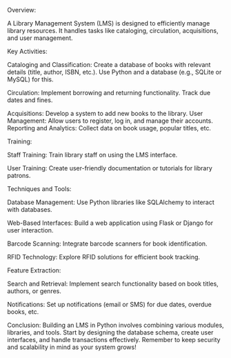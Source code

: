 Overview:

A Library Management System (LMS) is designed to efficiently manage library resources. It handles tasks like cataloging, circulation, acquisitions, and user management.

Key Activities:

Cataloging and Classification: Create a database of books with relevant details (title, author, ISBN, etc.). Use Python and a database (e.g., SQLite or MySQL) for this.

Circulation: Implement borrowing and returning functionality. Track due dates and fines.

Acquisitions: Develop a system to add new books to the library.
User Management: Allow users to register, log in, and manage their accounts.
Reporting and Analytics: Collect data on book usage, popular titles, etc.

Training:

Staff Training: Train library staff on using the LMS interface.

User Training: Create user-friendly documentation or tutorials for library patrons.

Techniques and Tools:

Database Management: Use Python libraries like SQLAlchemy to interact with databases.

Web-Based Interfaces: Build a web application using Flask or Django for user interaction.

Barcode Scanning: Integrate barcode scanners for book identification.

RFID Technology: Explore RFID solutions for efficient book tracking.

Feature Extraction:

Search and Retrieval: Implement search functionality based on book titles, authors, or genres.

Notifications: Set up notifications (email or SMS) for due dates, overdue books, etc.

Conclusion: Building an LMS in Python involves combining various modules, libraries, and tools. Start by designing the database schema, create user interfaces, and handle transactions effectively. Remember to keep security and scalability in mind as your system grows!

